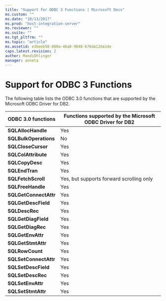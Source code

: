 ```yaml
---
title: "Support for ODBC 3 Functions | Microsoft Docs"
ms.custom: ""
ms.date: "10/13/2017"
ms.prod: "host-integration-server"
ms.reviewer: ""
ms.suite: ""
ms.tgt_pltfrm: ""
ms.topic: "article"
ms.assetid: e3beeb58-088a-46a0-9848-676da12da1de
caps.latest.revision: 2
author: MandiOhlinger
manager: anneta
---
```

# Support for ODBC 3 Functions
The following table lists the ODBC 3.0 functions that are supported by the Microsoft ODBC Driver for DB2.  
  
|ODBC 3.0 functions|Functions supported by the Microsoft ODBC Driver for DB2|  
|------------------------|--------------------------------------------------------------|  
|**SQLAllocHandle**|Yes|  
|**SQLBulkOperations**|No|  
|**SQLCloseCursor**|Yes|  
|**SQLColAttribute**|Yes|  
|**SQLCopyDesc**|Yes|  
|**SQLEndTran**|Yes|  
|**SQLFetchScroll**|Yes, but supports forward scrolling only|  
|**SQLFreeHandle**|Yes|  
|**SQLGetConnectAttr**|Yes|  
|**SQLGetDescField**|Yes|  
|**SQLDescRec**|Yes|  
|**SQLGetDiagField**|Yes|  
|**SQLGetDiagRec**|Yes|  
|**SQLGetEnvAttr**|Yes|  
|**SQLGetStmtAttr**|Yes|  
|**SQLRowCount**|Yes|  
|**SQLSetConnectAttr**|Yes|  
|**SQLSetDescField**|Yes|  
|**SQLSetDescRec**|Yes|  
|**SQLSetEnvAttr**|Yes|  
|**SQLSetStmtAttr**|Yes|